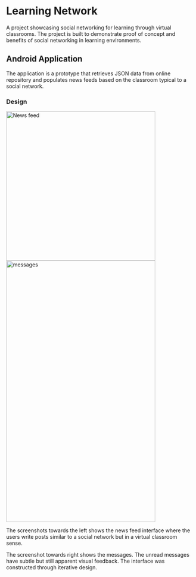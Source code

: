 # Learning Network
A project showcasing social networking for learning through virtual classrooms. The project is built to demonstrate proof of concept and  benefits of social networking in learning environments.

## Android Application
The application is a prototype that retrieves JSON data from online repository and populates news feeds based on the classroom typical to a social network.

### Design
<img src="http://s32.postimg.org/upvp6d2h1/Screen_Shot_2016_05_05_at_9_35_26_PM.png" alt="News feed" width = "400"/>      <img src="http://s32.postimg.org/myuotln7p/Learning_Net_2.png" alt ="messages" width = "400" height = "700"/>

The screenshots towards the left shows the news feed interface where the users write posts similar to a social network but in a virtual classroom sense. 

The screenshot towards right shows the messages. The unread messages have subtle but still apparent visual feedback. The interface was constructed through iterative design.

